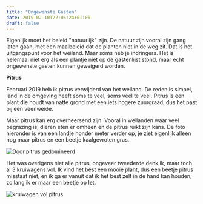 ```yaml
---
title: "Ongewenste Gasten"
date: 2019-02-10T22:05:24+01:00
draft: false
---
```


Eigenlijk moet het beleid "natuurlijk" zijn. De natuur zijn vooral zijn gang laten gaan, met een maaibeleid dat de planten niet in de weg zit. Dat is het uitgangspunt voor het weiland. Maar soms heb je indringers. Het is helemaal niet erg als een plantje niet op de gastenlijst stond, maar echt ongewenste gasten kunnen geweigerd worden.

**Pitrus**

Februari 2019 heb ik pitrus verwijderd van het weiland. De reden is simpel, land in de omgeving heeft soms te veel, soms veel te veel. Pitrus is een plant die houdt van natte grond met een iets hogere zuurgraad, dus het past bij een veenweide. 

Maar pitrus kan erg overheersend zijn. Vooral in weilanden waar veel begrazing is, dieren eten er omheen en de pitrus ruikt zijn kans. De foto hieronder is van een landje honder meter verder op, je ziet eigenlijk alleen nog maar pitrus en een beetje kaalgevroten gras.

![Door pitrus gedomineerd](/images/pitrus.jpg)

Het was overigens niet alle pitrus, ongeveer tweederde denk ik, maar toch al 3 kruiwagens vol.
Ik vind het best een mooie plant, dus een beetje pitrus misstaat niet, en ik ga er vanuit dat ik het best zelf in de hand kan houden, zo lang ik er maar een beetje op let.

![kruiwagen vol pitrus](/images/pitrus-kruiwagen.jpg)
